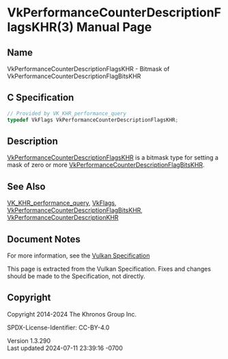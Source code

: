 # VkPerformanceCounterDescriptionFlagsKHR(3) Manual Page

## Name

VkPerformanceCounterDescriptionFlagsKHR - Bitmask of
VkPerformanceCounterDescriptionFlagBitsKHR



## <a href="#_c_specification" class="anchor"></a>C Specification

``` c
// Provided by VK_KHR_performance_query
typedef VkFlags VkPerformanceCounterDescriptionFlagsKHR;
```

## <a href="#_description" class="anchor"></a>Description

[VkPerformanceCounterDescriptionFlagsKHR](https://registry.khronos.org/vulkan/specs/1.3-extensions/man/html/VkPerformanceCounterDescriptionFlagsKHR.html)
is a bitmask type for setting a mask of zero or more
[VkPerformanceCounterDescriptionFlagBitsKHR](https://registry.khronos.org/vulkan/specs/1.3-extensions/man/html/VkPerformanceCounterDescriptionFlagBitsKHR.html).

## <a href="#_see_also" class="anchor"></a>See Also

[VK_KHR_performance_query](https://registry.khronos.org/vulkan/specs/1.3-extensions/man/html/VK_KHR_performance_query.html),
[VkFlags](https://registry.khronos.org/vulkan/specs/1.3-extensions/man/html/VkFlags.html),
[VkPerformanceCounterDescriptionFlagBitsKHR](https://registry.khronos.org/vulkan/specs/1.3-extensions/man/html/VkPerformanceCounterDescriptionFlagBitsKHR.html),
[VkPerformanceCounterDescriptionKHR](https://registry.khronos.org/vulkan/specs/1.3-extensions/man/html/VkPerformanceCounterDescriptionKHR.html)

## <a href="#_document_notes" class="anchor"></a>Document Notes

For more information, see the <a
href="https://registry.khronos.org/vulkan/specs/1.3-extensions/html/vkspec.html#VkPerformanceCounterDescriptionFlagsKHR"
target="_blank" rel="noopener">Vulkan Specification</a>

This page is extracted from the Vulkan Specification. Fixes and changes
should be made to the Specification, not directly.

## <a href="#_copyright" class="anchor"></a>Copyright

Copyright 2014-2024 The Khronos Group Inc.

SPDX-License-Identifier: CC-BY-4.0

Version 1.3.290  
Last updated 2024-07-11 23:39:16 -0700
